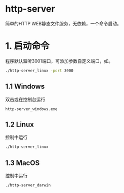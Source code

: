 # http-server

简单的HTTP WEB静态文件服务，无依赖，一个命令启动。


# 1. 启动命令

程序默认监听3001端口，可添加参数自定义端口，如。

```bash
./http-server_linux -port 3000
```

## 1.1 Windows

双击或在控制台运行

```shell
http-server_windows.exe
```

## 1.2 Linux

控制中运行
```bash
./http-server_linux
```

## 1.3 MacOS

控制中运行
```bash
./http-server_darwin
```
